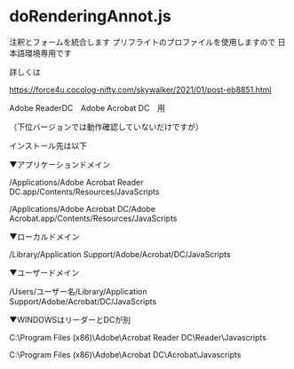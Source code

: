 # doRenderingAnnot.js
注釈とフォームを統合します
プリフライトのプロファイルを使用しますので
日本語環境専用です

詳しくは

https://force4u.cocolog-nifty.com/skywalker/2021/01/post-eb8851.html

Adobe ReaderDC　Adobe Acrobat DC　用

（下位バージョンでは動作確認していないだけですが）

インストール先は以下

▼アプリケーションドメイン

/Applications/Adobe Acrobat Reader DC.app/Contents/Resources/JavaScripts

/Applications/Adobe Acrobat DC/Adobe Acrobat.app/Contents/Resources/JavaScripts


▼ローカルドメイン

/Library/Application Support/Adobe/Acrobat/DC/JavaScripts

▼ユーザードメイン

/Users/ユーザー名/Library/Application Support/Adobe/Acrobat/DC/JavaScripts

▼WINDOWSはリーダーとDCが別

C:\Program Files (x86)\Adobe\Acrobat Reader DC\Reader\Javascripts

C:\Program Files (x86)\Adobe\Acrobat DC\Acrobat\Javascripts
